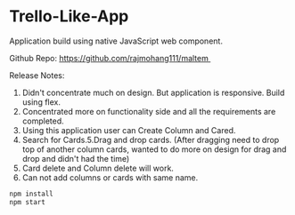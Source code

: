 # Trello-Like-App

Application build using native JavaScript web component.

Github Repo:
https://github.com/rajmohang111/maltem 

Release Notes:
1. Didn't concentrate much on design. But application is responsive. Build using flex.
2. Concentrated more on functionality side and all the requirements are completed.
3. Using this application user can Create Column and Cared.
4. Search for Cards.5.Drag and drop cards. (After dragging need to drop top of another column cards, wanted to do more on design for drag and drop and didn't had the time)
5. Card delete and Column delete will work.
6. Can not add columns or cards with same name.

```bash
npm install
npm start
```
